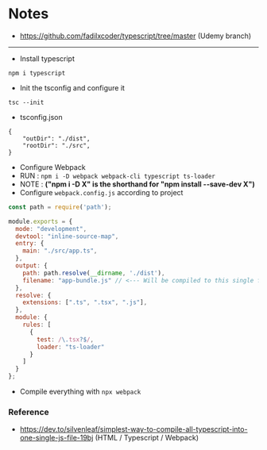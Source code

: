 # Notes

- https://github.com/fadilxcoder/typescript/tree/master (Udemy branch)

---

- Install typescript

```
npm i typescript 
```

- Init the tsconfig and configure it

```
tsc --init
```
- tsconfig.json

```
{
    "outDir": "./dist",
    "rootDir": "./src", 
}
```

- Configure Webpack
- RUN : `npm i -D webpack webpack-cli typescript ts-loader`
- NOTE : **("npm i -D X" is the shorthand for "npm install --save-dev X")**
- Configure `webpack.config.js` according to project

```js
const path = require('path');

module.exports = {
  mode: "development",
  devtool: "inline-source-map",
  entry: {
    main: "./src/app.ts",
  },
  output: {
    path: path.resolve(__dirname, './dist'),
    filename: "app-bundle.js" // <--- Will be compiled to this single file
  },
  resolve: {
    extensions: [".ts", ".tsx", ".js"],
  },
  module: {
    rules: [
      { 
        test: /\.tsx?$/,
        loader: "ts-loader"
      }
    ]
  }
};
```

- Compile everything with `npx webpack`


### Reference

- https://dev.to/silvenleaf/simplest-way-to-compile-all-typescript-into-one-single-js-file-19bj (HTML / Typescript / Webpack)
